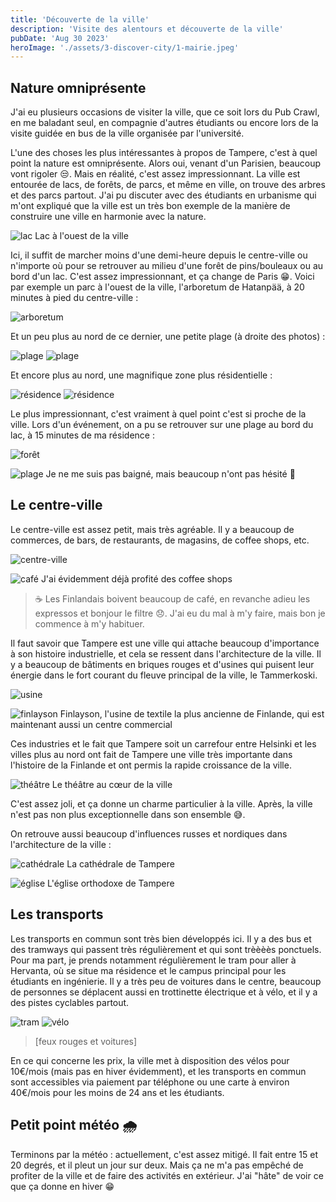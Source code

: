 ```yaml
---
title: 'Découverte de la ville'
description: 'Visite des alentours et découverte de la ville'
pubDate: 'Aug 30 2023'
heroImage: './assets/3-discover-city/1-mairie.jpeg'
---
```


## Nature omniprésente

J'ai eu plusieurs occasions de visiter la ville, que ce soit lors du Pub Crawl, en me baladant seul, en compagnie d'autres étudiants ou encore lors de la visite guidée en bus de la ville organisée par l'université.

L'une des choses les plus intéressantes à propos de Tampere, c'est à quel point la nature est omniprésente. Alors oui, venant d'un Parisien, beaucoup vont rigoler 😒. Mais en réalité, c'est assez impressionnant. La ville est entourée de lacs, de forêts, de parcs, et même en ville, on trouve des arbres et des parcs partout. J'ai pu discuter avec des étudiants en urbanisme qui m'ont expliqué que la ville est un très bon exemple de la manière de construire une ville en harmonie avec la nature.

![lac](./assets/3-discover-city/2-lac.jpeg)
<span>Lac à l'ouest de la ville</span>

Ici, il suffit de marcher moins d'une demi-heure depuis le centre-ville ou n'importe où pour se retrouver au milieu d'une forêt de pins/bouleaux ou au bord d'un lac. C'est assez impressionnant, et ça change de Paris 😁. Voici par exemple un parc à l'ouest de la ville, l'arboretum de Hatanpää, à 20 minutes à pied du centre-ville :

![arboretum](./assets/3-discover-city/3-arboretum.jpeg)

Et un peu plus au nord de ce dernier, une petite plage (à droite des photos) :

![plage](./assets/3-discover-city/4-plage.jpeg)
![plage](./assets/3-discover-city/4-plage2.jpeg)

Et encore plus au nord, une magnifique zone plus résidentielle :

![résidence](./assets/3-discover-city/5-residence.jpeg)
![résidence](./assets/3-discover-city/5-residence2.jpeg)

Le plus impressionnant, c'est vraiment à quel point c'est si proche de la ville. Lors d'un événement, on a pu se retrouver sur une plage au bord du lac, à 15 minutes de ma résidence :

![forêt](./assets/3-discover-city/6-foret.jpeg)

![plage](./assets/3-discover-city/8-plage.jpeg)
<span>Je ne me suis pas baigné, mais beaucoup n'ont pas hésité 🥶</span>

## Le centre-ville

Le centre-ville est assez petit, mais très agréable. Il y a beaucoup de commerces, de bars, de restaurants, de magasins, de coffee shops, etc.

![centre-ville](./assets/3-discover-city/9-centre-ville.jpeg)

![café](./assets/3-discover-city/10-cafe.jpeg)
<span>J'ai évidemment déjà profité des coffee shops</span>

> ☕️ Les Finlandais boivent beaucoup de café, en revanche adieu les expressos et bonjour le filtre 😞. J'ai eu du mal à m'y faire, mais bon je commence à m'y habituer.

Il faut savoir que Tampere est une ville qui attache beaucoup d'importance à son histoire industrielle, et cela se ressent dans l'architecture de la ville. Il y a beaucoup de bâtiments en briques rouges et d'usines qui puisent leur énergie dans le fort courant du fleuve principal de la ville, le Tammerkoski.

![usine](./assets/3-discover-city/11-usine.jpeg)

![finlayson](./assets/3-discover-city/12-finlayson.jpeg)
<span>
Finlayson, l'usine de textile la plus ancienne de Finlande, qui est
maintenant aussi un centre commercial
</span>

Ces industries et le fait que Tampere soit un carrefour entre Helsinki et les villes plus au nord ont fait de Tampere une ville très importante dans l'histoire de la Finlande et ont permis la rapide croissance de la ville.

![théâtre](./assets/3-discover-city/16-theatre.jpeg)
<span>Le théâtre au cœur de la ville</span>

C'est assez joli, et ça donne un charme particulier à la ville. Après, la ville n'est pas non plus exceptionnelle dans son ensemble 😅.

On retrouve aussi beaucoup d'influences russes et nordiques dans l'architecture de la ville :

![cathédrale](./assets/3-discover-city/13-cathedral.jpeg)
<span>La cathédrale de Tampere</span>

![église](./assets/3-discover-city/14-eglise.jpeg)
<span>L'église orthodoxe de Tampere</span>

## Les transports

Les transports en commun sont très bien développés ici. Il y a des bus et des tramways qui passent très régulièrement et qui sont trèèèès ponctuels. Pour ma part, je prends notamment régulièrement le tram pour aller à Hervanta, où se situe ma résidence et le campus principal pour les étudiants en ingénierie. Il y a très peu de voitures dans le centre, beaucoup de personnes se déplacent aussi en trottinette électrique et à vélo, et il y a des pistes cyclables partout.

![tram](./assets/3-discover-city/15-tram.jpeg)
![vélo](./assets/3-discover-city/15-velo.jpeg)

> [feux rouges et voitures]

En ce qui concerne les prix, la ville met à disposition des vélos pour 10€/mois (mais pas en hiver évidemment), et les transports en commun sont accessibles via paiement par téléphone ou une carte à environ 40€/mois pour les moins de 24 ans et les étudiants.

## Petit point météo 🌧

Terminons par la météo : actuellement, c'est assez mitigé. Il fait entre 15 et 20 degrés, et il pleut un jour sur deux. Mais ça ne m'a pas empêché de profiter de la ville et de faire des activités en extérieur. J'ai "hâte" de voir ce que ça donne en hiver 😁
